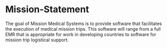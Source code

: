 # Mission-Statement
The goal of Mission Medical Systems is to provide software that facilitates the
execution of medical mission trips. This software will range from a full EMR that
is appropriate for work in developing countries to software for mission trip 
logistical support. 
